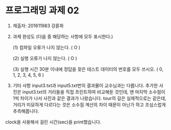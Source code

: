 ﻿# 프로그래밍 과제 02

1. 제출자:   201611983 강륜화

2. 과제 완성도 (다음 중 해당하는 사항에 모두 표시한다.)

	(1) 컴파일 오류가 나지 않는다. ( O )
    
	(2) 실행 오류가 나지 않는다. ( O )
    
	(3) 실행 시간 30분 이내에 정답을 찾은 테스트 데이터의 번호를 모두 쓰시오. ( 0, 1, 2, 3, 4, 5, 6 )
    
3. 기타 사항 
input3.txt과 input5.txt번의 결과물이 교수님과는 다릅니다.
추가한 사진은 input3.txt의 거리들을 직접 프린트하여 비교해둔 것인데,
맨 마지막 소수점이 1씩 차이가 나서 사진과 같은 결과가 나왔습니다.
tour의 길은 실제적으로는 같은데, 거리가 미묘하게 다르다는 것은 소수점 계산의 차이 때문이 아닌가 하고 조심스럽게 추측해봅니다.

clock을 사용해서 걸린 시간(sec)을 print했습니다.
